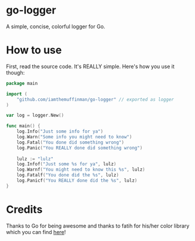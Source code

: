 # go-logger
A simple, concise, colorful logger for Go.

# How to use
First, read the source code. It's REALLY simple. Here's how you use it though:

```go
package main

import (
    "github.com/iamthemuffinman/go-logger" // exported as logger
)

var log = logger.New()

func main() {
    log.Info("Just some info for ya")
    log.Warn("Some info you might need to know")
    log.Fatal("You done did something wrong")
    log.Panic("You REALLY done did something wrong")
    
    lulz := "lulz"
    log.Infof("Just some %s for ya", lulz)
    log.Warnf("You might need to know this %s", lulz)
    log.Fatalf("You done did the %s", lulz)
    log.Panicf("You REALLY done did the %s", lulz)
}
```

# Credits
Thanks to Go for being awesome and thanks to fatih for his/her color library which you can find [here](https://github.com/fatih/color)!
